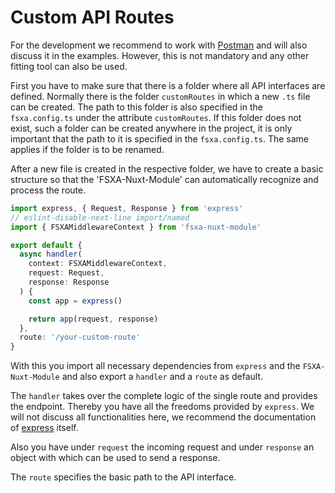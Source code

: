 # Custom API Routes

For the development we recommend to work with [Postman](https://www.postman.com/) and will also discuss it in the examples.
However, this is not mandatory and any other fitting tool can also be used.

First you have to make sure that there is a folder where all API interfaces are defined.
Normally there is the folder `customRoutes` in which a new `.ts` file can be created. The path to this folder is also
specified in the `fsxa.config.ts` under the attribute `customRoutes`. If this folder does not exist, such a folder can
be created anywhere in the project, it is only important that the path to it is specified in the `fsxa.config.ts`.
The same applies if the folder is to be renamed.

After a new file is created in the respective folder, we have to create a basic structure so that the 'FSXA-Nuxt-Module'
can automatically recognize and process the route.

```typescript
import express, { Request, Response } from 'express'
// eslint-disable-next-line import/named
import { FSXAMiddlewareContext } from 'fsxa-nuxt-module'

export default {
  async handler(
    context: FSXAMiddlewareContext,
    request: Request,
    response: Response
  ) {
    const app = express()

    return app(request, response)
  },
  route: '/your-custom-route'
}
```

With this you import all necessary dependencies from `express` and the `FSXA-Nuxt-Module` and also export a `handler`
and a `route` as default.

The `handler` takes over the complete logic of the single route and provides the endpoint. Thereby you have all the
freedoms provided by `express`. We will not discuss all functionalities here, we recommend the documentation
of [express](https://expressjs.com/) itself.

Also you have under `request` the incoming request and under `response` an object with which can be used to
send a response.

The `route` specifies the basic path to the API interface.
